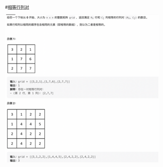 #[相等行列对](https://leetcode.cn/problems/equal-row-and-column-pairs/)

<img src="./question.jpg" alt="相等行列对"/>
